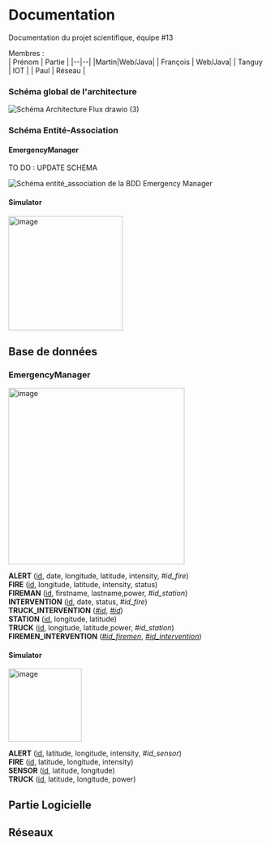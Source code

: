 
# Documentation

Documentation du projet scientifique, équipe #13

Membres :  
| Prénom | Partie |
|--|--|
|Martin|Web/Java|
| François | Web/Java|
| Tanguy | IOT |
| Paul | Réseau |

### Schéma global de l'architecture

![Schéma Architecture   Flux drawio (3)](https://user-images.githubusercontent.com/57757196/206454879-7eb72521-6e4c-419a-bbe5-569a15b16526.png)

### Schéma Entité-Association

#### EmergencyManager

TO DO : UPDATE SCHEMA

![Schéma entité_association de la BDD Emergency Manager](https://user-images.githubusercontent.com/102656423/206508251-797f42bf-31cb-4f91-b98b-5bb9cc6441f2.svg)

#### Simulator

<img width="225" alt="image" src="https://user-images.githubusercontent.com/102656423/206662008-acfe5e7b-2f02-405a-bcc6-d5304d5baf70.png">


## Base de données

### EmergencyManager
<img width="347" alt="image" src="https://user-images.githubusercontent.com/102656423/206653865-c0e83d61-f12b-48e8-9345-2f98a8593e85.png">


**ALERT** (<ins>id</ins>, date, longitude, latitude, intensity, _#id_fire_)<br>
**FIRE** (<ins>id</ins>, longitude, latitude, intensity, status)<br>
**FIREMAN** (<ins>id</ins>, firstname, lastname,power, _#id_station_)<br>
**INTERVENTION** (<ins>id</ins>, date, status, _#id_fire_)<br>
**TRUCK_INTERVENTION** (<ins>_#id_</ins>, <ins>_#id_</ins>)<br>
**STATION** (<ins>id</ins>, longitude, latitude)<br>
**TRUCK** (<ins>id</ins>, longitude, latitude,power, _#id_station_)<br>
**FIREMEN_INTERVENTION** (<ins>_#id_firemen_</ins>, <ins>_#id_intervention_</ins>)

#### Simulator
<img width="144" alt="image" src="https://user-images.githubusercontent.com/102656423/206661907-30815975-cec1-4326-aadb-6dd3ae3b9251.png">

**ALERT** (<ins>id</ins>, latitude, longitude, intensity, _#id_sensor_)<br>
**FIRE** (<ins>id</ins>, latitude, longitude, intensity)<br>
**SENSOR** (<ins>id</ins>, latitude, longitude)<br>
**TRUCK** (<ins>id</ins>, latitude, longitude, power)<br>

## Partie Logicielle

## Réseaux
